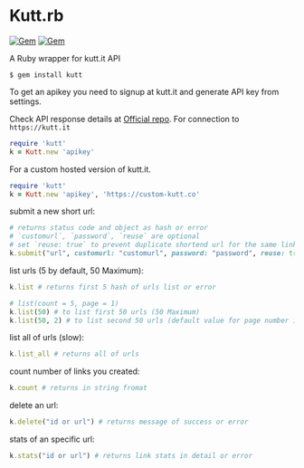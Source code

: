 # Kutt.rb

[![Gem](https://img.shields.io/gem/v/kutt.svg?style=flat)](http://rubygems.org/gems/kutt "I', on RUBYGEMS")
[![Gem](https://img.shields.io/gem/dt/kutt.svg)](https://rubygems.org/gems/kutt)

A Ruby wrapper for kutt.it API

```
$ gem install kutt
```

To get an apikey you need to signup at kutt.it and generate API key from settings.

Check API response details at [Official repo](https://github.com/thedevs-network/kutt#api).
For connection to `https://kutt.it`
```ruby
require 'kutt'
k = Kutt.new 'apikey'
```
For a custom hosted version of kutt.it.
```ruby
require 'kutt'
k = Kutt.new 'apikey', 'https://custom-kutt.co'
```

submit a new short url:
```ruby
# returns status code and object as hash or error
# `customurl`, `password`, `reuse` are optional
# set `reuse: true` to prevent duplicate shortend url for the same link
k.submit("url", customurl: "customurl", password: "password", reuse: true)
```

list urls (5 by default, 50 Maximum):
```ruby
k.list # returns first 5 hash of urls list or error

# list(count = 5, page = 1)
k.list(50) # to list first 50 urls (50 Maximum)
k.list(50, 2) # to list second 50 urls (default value for page number is 1)
```

list all of urls (slow):
```ruby
k.list_all # returns all of urls
```

count number of links you created:
```ruby
k.count # returns in string fromat
```

delete an url:
```ruby
k.delete("id or url") # returns message of success or error
```

stats of an specific url:
```ruby
k.stats("id or url") # returns link stats in detail or error
```
